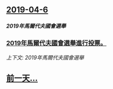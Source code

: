 ## [2019-04-6](/news/2019/04/6/index.md)

##### 2019年馬爾代夫國會選舉
### [2019年馬爾代夫國會選舉進行投票。 ](/news/2019/04/6/2019年馬爾代夫國會選舉進行投票.md)
_上下文: 2019年馬爾代夫國會選舉_

## [前一天...](/news/2019/04/4/index.md)


